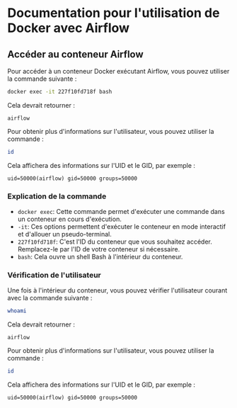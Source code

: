 # Documentation pour l'utilisation de Docker avec Airflow

## Accéder au conteneur Airflow

Pour accéder à un conteneur Docker exécutant Airflow, vous pouvez utiliser la commande suivante :

```bash
docker exec -it 227f10fd718f bash
```

Cela devrait retourner :

```
airflow
```

Pour obtenir plus d'informations sur l'utilisateur, vous pouvez utiliser la commande :

```bash
id
```

Cela affichera des informations sur l'UID et le GID, par exemple :

```
uid=50000(airflow) gid=50000 groups=50000
```

### Explication de la commande

- `docker exec`: Cette commande permet d'exécuter une commande dans un conteneur en cours d'exécution.
- `-it`: Ces options permettent d'exécuter le conteneur en mode interactif et d'allouer un pseudo-terminal.
- `227f10fd718f`: C'est l'ID du conteneur que vous souhaitez accéder. Remplacez-le par l'ID de votre conteneur si nécessaire.
- `bash`: Cela ouvre un shell Bash à l'intérieur du conteneur.

### Vérification de l'utilisateur

Une fois à l'intérieur du conteneur, vous pouvez vérifier l'utilisateur courant avec la commande suivante :

```bash
whoami
```

Cela devrait retourner :

```
airflow
```

Pour obtenir plus d'informations sur l'utilisateur, vous pouvez utiliser la commande :

```bash
id
```

Cela affichera des informations sur l'UID et le GID, par exemple :

```
uid=50000(airflow) gid=50000 groups=50000
```
